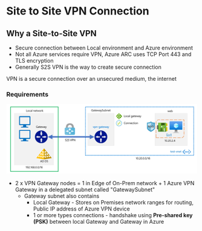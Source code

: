 # Site to Site VPN Connection

## Why a Site-to-Site VPN

- Secure connection between Local environment and Azure environment
- Not all Azure services require VPN, Azure ARC uses TCP Port 443 and TLS encryption
- Generally S2S VPN is the way to create secure connection

VPN is a secure connection over an unsecured medium, the internet

### Requirements

![Alt text](demos/s2s-vpn-topology.png)

- 2 x VPN Gateway nodes = 1 in Edge of On-Prem network + 1 Azure VPN Gateway in a delegated subnet called "GatewaySubnet"
  - Gateway subnet also contains
    - Local Gateway - Stores on Premises network ranges for routing, Public IP address of Azure VPN device
    - 1 or more types connections - handshake using **Pre-shared key (PSK)** between local Gateway and Gateway in Azure
